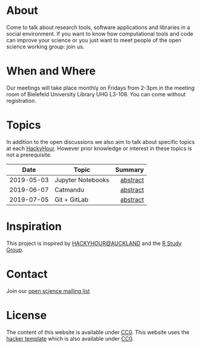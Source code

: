 # About

Come to talk about research tools, software applications and libraries in a social environment.
If you want to know how computational tools and code can improve your science or you just want to meet people of the open science working group: join us.

# When and Where

Our meetings will take place monthly on Fridays from 2-3pm in the meeting room of Bielefeld University Library UHG L3-108.
You can come without registration.

# Topics

In addition to the open discussions we also aim to talk about specific topics at each [HackyHour](http://www.uni-bielefeld.de/open-science/hacky-hour/).
However prior knowledge or interest in these topics is not a prerequisite.

| Date       | Topic      | Summary |
| ---------- |------------| ----------:|
| 2019-05-03 | Jupyter Notebooks | [abstract](http://www.uni-bielefeld.de/open-science/hacky-hour/2019-05-03_jupyter-notebook/) |
| 2019-06-07 | Catmandu | [abstract](https://www.uni-bielefeld.de/open-science/hacky-hour/2019-06-07_catmandu/) |
| 2019-07-05 | Git + GitLab | [abstract](http://www.uni-bielefeld.de/open-science/hacky-hour/2019-07-05_git/) |

# Inspiration
This project is inspired by [HACKYHOUR@AUCKLAND](https://uoa-eresearch.github.io/HackyHour/) and the [R Study Group](http://minisciencegirl.github.io/studyGroup/).

# Contact

Join our [open science mailing list](https://lists.uni-bielefeld.de/mailman2/cgi/unibi/listinfo/open-science)
# License
The content of this website is available under [CC0](LICENSE).
This website uses the [hacker template](https://github.com/pages-themes/hacker/) which is also available under [CC0](https://creativecommons.org/publicdomain/zero/1.0/legalcode).

